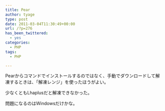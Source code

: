 ```yaml
---
title: Pear
author: tyage
type: post
date: 2011-03-04T11:30:49+00:00
url: /?p=276
has_been_twittered:
  - yes
categories:
  - PHP
tags:
  - PHP

---
```

<p>Pearからコマンドでインストールするのではなく、手動でダウンロードして解凍するときは、「解凍レンジ」を使ったほうがよい。</p>
<p>少なくともLhaplusだと解凍できなかった。</p>
<p>問題になるのはWindowsだけかな。</p>
